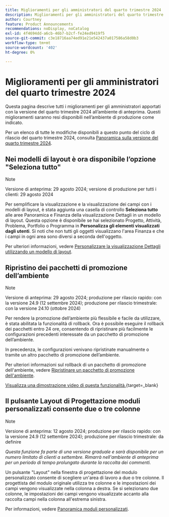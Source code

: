 ```yaml
---
title: Miglioramenti per gli amministratori del quarto trimestre 2024
description: Miglioramenti per gli amministratori del quarto trimestre 2024
author: Courtney
feature: Product Announcements
recommendations: noDisplay, noCatalog
exl-id: 4f4694dd-a6cb-46b7-b2cf-fe24ed9419f5
source-git-commit: c3e18716aa74ed91e21e542437a017586a58d0b3
workflow-type: tm+mt
source-wordcount: '402'
ht-degree: 0%

---
```


# Miglioramenti per gli amministratori del quarto trimestre 2024

Questa pagina descrive tutti i miglioramenti per gli amministratori apportati con la versione del quarto trimestre 2024 all’ambiente di anteprima. Questi miglioramenti saranno resi disponibili nell’ambiente di produzione come indicato.

Per un elenco di tutte le modifiche disponibili a questo punto del ciclo di rilascio del quarto trimestre 2024, consulta [Panoramica sulla versione del quarto trimestre 2024](/help/quicksilver/product-announcements/product-releases/24-q4-release-activity/24-q4-release-overview.md).

## Nei modelli di layout è ora disponibile l’opzione &quot;Seleziona tutto&quot;

>[!NOTE]
>
>Versione di anteprima: 29 agosto 2024; versione di produzione per tutti i clienti: 29 agosto 2024

Per semplificare la visualizzazione e la visualizzazione dei campi con i modelli di layout, è stata aggiunta una casella di controllo **Seleziona tutto** alle aree Panoramica e Finanza della visualizzazione Dettagli in un modello di layout. Questa opzione è disponibile se hai selezionato Progetto, Attività, Problema, Portfolio o Programma in **Personalizza gli elementi visualizzati dagli utenti**. Si noti che non tutti gli oggetti visualizzano l&#39;area Finanza e che i campi in ogni area sono diversi a seconda dell&#39;oggetto.

Per ulteriori informazioni, vedere [Personalizzare la visualizzazione Dettagli utilizzando un modello di layout](/help/quicksilver/administration-and-setup/customize-workfront/use-layout-templates/customize-details-view-layout-template.md).

## Ripristino dei pacchetti di promozione dell’ambiente

>[!NOTE]
>
>Versione di anteprima: 29 agosto 2024; produzione per rilascio rapido: con la versione 24.9 (12 settembre 2024); produzione per rilascio trimestrale: con la versione 24.10 (ottobre 2024)

Per rendere la promozione dell’ambiente più flessibile e facile da utilizzare, è stata abilitata la funzionalità di rollback. Ora è possibile eseguire il rollback dei pacchetti entro 24 ore, consentendo di ripristinare più facilmente le configurazioni precedenti interessate da un pacchetto di promozione dell’ambiente.

In precedenza, le configurazioni venivano ripristinate manualmente o tramite un altro pacchetto di promozione dell’ambiente.

Per ulteriori informazioni sul rollback di un pacchetto di promozione dell&#39;ambiente, vedere [Ripristinare un pacchetto di promozione dell&#39;ambiente](/help/quicksilver/administration-and-setup/set-up-workfront/workfront-testing-environments/environment-promotion-rollback.md).

[Visualizza una dimostrazione video di questa funzionalità.](https://video.tv.adobe.com/v/3434025/){target=_blank}

## Il pulsante Layout di Progettazione moduli personalizzati consente due o tre colonne

>[!NOTE]
>
>Versione di anteprima: 12 agosto 2024; produzione per rilascio rapido: con la versione 24.9 (12 settembre 2024); produzione per rilascio trimestrale: da definire
>
>_Questa funzione fa parte di una versione graduale e sarà disponibile per un numero limitato di clienti a settembre. Rimarrà nell&#39;ambiente di anteprima per un periodo di tempo prolungato durante la raccolta dei commenti._

Un pulsante &quot;Layout&quot; nella finestra di progettazione del modulo personalizzato consente di scegliere un&#39;area di lavoro a due o tre colonne. Il progettista del modulo originale utilizza tre colonne e le impostazioni dei campi vengono visualizzate nella colonna a destra. Se si selezionano due colonne, le impostazioni dei campi vengono visualizzate accanto alla raccolta campi nella colonna all&#39;estrema sinistra.

Per informazioni, vedere [Panoramica moduli personalizzati](/help/quicksilver/administration-and-setup/customize-workfront/create-manage-custom-forms/custom-forms-overview.md).
